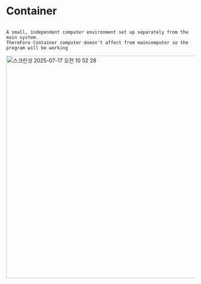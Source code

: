 # Container

```
 
A small, independent computer environment set up separately from the main system.
ThereFore Container computer doesn't affect from maincomputer so the program will be working
```
<img width="978" height="595" alt="스크린샷 2025-07-17 오전 10 52 28" src="https://github.com/user-attachments/assets/8c546897-4588-48e4-b67c-cb72da28eb43" />
